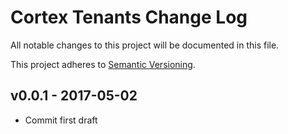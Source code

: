# Cortex Tenants Change Log

All notable changes to this project will be documented in this file.

This project adheres to [Semantic Versioning](CONTRIBUTING.md).


## v0.0.1 - 2017-05-02
- Commit first draft
